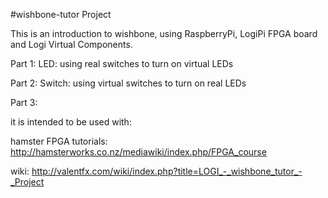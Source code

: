 #wishbone-tutor Project 

This is an introduction to wishbone, using RaspberryPi, LogiPi FPGA board and Logi Virtual Components.

Part 1: LED:	using real switches to turn on virtual LEDs

Part 2:	Switch:	using virtual switches to turn on real LEDs

Part 3:

it is intended to be used with: 

hamster FPGA tutorials: http://hamsterworks.co.nz/mediawiki/index.php/FPGA_course

wiki: http://valentfx.com/wiki/index.php?title=LOGI_-_wishbone_tutor_-_Project

